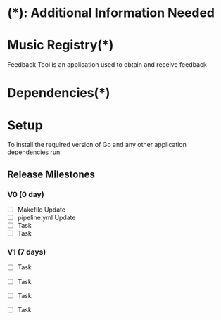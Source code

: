 # (*): Additional Information Needed 

# Music Registry(*)
Feedback Tool is an application used to obtain and 
receive feedback 


# Dependencies(*)

<!-- Coming Up -->

# Setup

To install the required version of Go and any other application dependencies run:

<!-- `sudo make setup` -->

 
## Release Milestones
 
### V0 (0 day)
- [ ] Makefile Update
- [ ] pipeline.yml Update
- [ ] Task 
- [ ] Task
 
### V1 (7 days)
- [ ] Task
- [ ] Task
- [ ] Task
- [ ] Task


